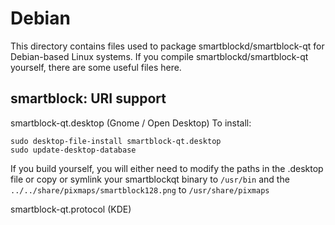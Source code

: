 
Debian
====================
This directory contains files used to package smartblockd/smartblock-qt
for Debian-based Linux systems. If you compile smartblockd/smartblock-qt yourself, there are some useful files here.

## smartblock: URI support ##


smartblock-qt.desktop  (Gnome / Open Desktop)
To install:

	sudo desktop-file-install smartblock-qt.desktop
	sudo update-desktop-database

If you build yourself, you will either need to modify the paths in
the .desktop file or copy or symlink your smartblockqt binary to `/usr/bin`
and the `../../share/pixmaps/smartblock128.png` to `/usr/share/pixmaps`

smartblock-qt.protocol (KDE)

